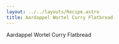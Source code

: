 ```yaml
---
layout: ../../layouts/Recipe.astro
title: Aardappel Wortel Curry Flatbread
---
```

Aardappel Wortel Curry Flatbread